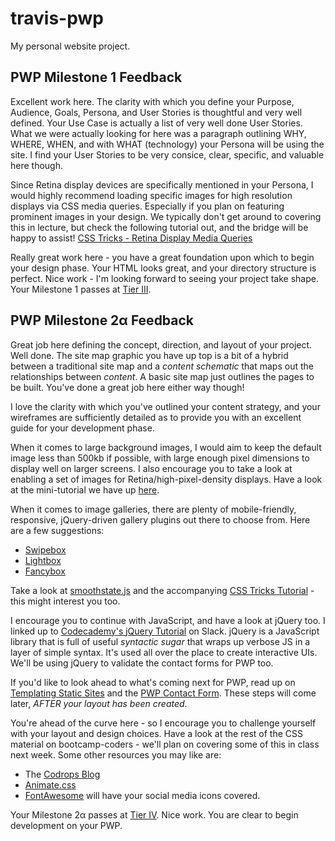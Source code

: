 # travis-pwp
My personal website project.

## PWP Milestone 1 Feedback
Excellent work here. The clarity with which you define your Purpose, Audience, Goals, Persona, and User Stories is thoughtful and very well defined. Your Use Case is actually a list of very well done User Stories. What we were actually looking for here was a paragraph outlining WHY, WHERE, WHEN, and with WHAT (technology) your Persona will be using the site. I find your User Stories to be very consice, clear, specific, and valuable here though.

Since Retina display devices are specifically mentioned in your Persona, I would highly recommend loading specific images for high resolution displays via CSS media queries. Especially if you plan on featuring prominent images in your design. We typically don't get around to covering this in lecture, but check the following tutorial out, and the bridge will be happy to assist! [CSS Tricks - Retina Display Media Queries](https://css-tricks.com/snippets/css/retina-display-media-query/)

Really great work here - you have a great foundation upon which to begin your design phase. Your HTML looks great, and your directory structure is perfect. Nice work - I'm looking forward to seeing your project take shape. Your Milestone 1 passes at [Tier III](https://bootcamp-coders.cnm.edu/projects/personal/rubric/).

## PWP Milestone 2&alpha; Feedback
Great job here defining the concept, direction, and layout of your project. Well done. The site map graphic you have up top is a bit of a hybrid between a traditional site map and a *content schematic* that maps out the relationships between *content*. A basic site map just outlines the pages to be built. You've done a great job here either way though!

I love the clarity with which you've outlined your content strategy, and your wireframes are sufficiently detailed as to provide you with an excellent guide for your development phase.

When it comes to large background images, I would aim to keep the default image less than 500kb if possible, with large enough pixel dimensions to display well on larger screens. I also encourage you to take a look at enabling a set of images for Retina/high-pixel-density displays. Have a look at the mini-tutorial we have up [here](https://bootcamp-coders.cnm.edu/class-materials/css/css-advanced.php#retina).

When it comes to image galleries, there are plenty of mobile-friendly, responsive, jQuery-driven gallery plugins out there to choose from. Here are a few suggestions:
- [Swipebox](http://brutaldesign.github.io/swipebox/)
- [Lightbox](http://lokeshdhakar.com/projects/lightbox2/)
- [Fancybox](http://fancyapps.com/fancybox/)

Take a look at [smoothstate.js](https://github.com/miguel-perez/smoothState.js) and the accompanying [CSS Tricks Tutorial](https://css-tricks.com/add-page-transitions-css-smoothstate-js/) - this might interest you too.

I encourage you to continue with JavaScript, and have a look at jQuery too. I linked up to [Codecademy's jQuery Tutorial](https://www.codecademy.com/learn/jquery) on Slack. jQuery is a JavaScript library that is full of useful *syntactic sugar* that wraps up verbose JS in a layer of simple syntax. It's used all over the place to create interactive UIs. We'll be using jQuery to validate the contact forms for PWP too.

If you'd like to look ahead to what's coming next for PWP, read up on [Templating Static Sites](https://bootcamp-coders.cnm.edu/class-materials/architecture-templating/) and the [PWP Contact Form](https://bootcamp-coders.cnm.edu/class-materials/jquery-validated-captcha-form/). These steps will come later, *AFTER your layout has been created*.

You're ahead of the curve here - so I encourage you to challenge yourself with your layout and design choices. Have a look at the rest of the CSS material on bootcamp-coders - we'll plan on covering some of this in class next week. Some other resources you may like are:

- The [Codrops Blog](http://tympanus.net/codrops/)
- [Animate.css](https://daneden.github.io/animate.css/)
- [FontAwesome](http://fontawesome.io/) will have your social media icons covered.

Your Milestone 2&alpha; passes at [Tier IV](https://bootcamp-coders.cnm.edu/projects/personal/rubric). Nice work. You are clear to begin development on your PWP.
